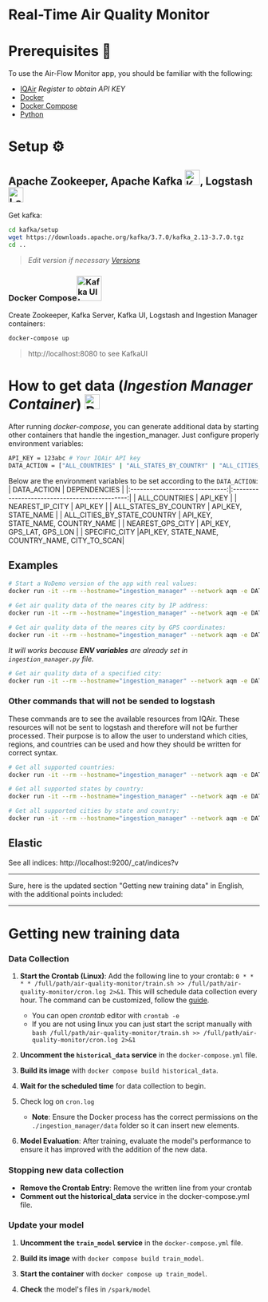 # Real-Time Air Quality Monitor

# Prerequisites 📜
To use the Air-Flow Monitor app, you should be familiar with the following:
- [IQAir](https://www.iqair.com) *Register to obtain API KEY*
- [Docker](https://www.docker.com/)
- [Docker Compose](https://docs.docker.com/compose/)
- [Python](https://www.python.org/)

# Setup ⚙️

## Apache Zookeeper, Apache Kafka <img src="https://cdn.iconscout.com/icon/free/png-512/free-kafka-282292.png?f=webp&w=256" alt="Kafka Image" width="30">, Logstash <img src="https://cdn.iconscout.com/icon/free/png-512/free-logstash-3521553-2944971.png?f=webp&w=256" alt="Logstash Image" width="30">


Get kafka:
```bash
cd kafka/setup
wget https://downloads.apache.org/kafka/3.7.0/kafka_2.13-3.7.0.tgz
cd ..
```
> *Edit version if necessary [Versions](https://downloads.apache.org/kafka/)*

### Docker Compose<img src="https://cdn4.iconfinder.com/data/icons/logos-and-brands/512/97_Docker_logo_logos-256.png" alt="Kafka UI Image" width="50">

Create Zookeeper, Kafka Server, Kafka UI, Logstash and Ingestion Manager containers:
```bash
docker-compose up
```

> http://localhost:8080 to see KafkaUI


# How to get data (*Ingestion Manager Container*) <img src="https://cdn4.iconfinder.com/data/icons/logos-and-brands/512/267_Python_logo-256.png" alt="Python Image" width="30">

After running *docker-compose*, you can generate additional data by starting other containers that handle the ingestion_manager. Just configure properly environment variables:

```bash
API_KEY = 123abc # Your IQAir API key  
DATA_ACTION = ["ALL_COUNTRIES" | "ALL_STATES_BY_COUNTRY" | "ALL_CITIES_BY_STATECOUNTRY" | "NEAREST_IP_CITY" | "NEAREST_GPS_CITY" | "DEMO" | "NODEMO"] # Default value is DEMO
```


Below are the environment variables to be set according to the `DATA_ACTION`:
|           DATA_ACTION          |                    DEPENDENCIES               |
|:------------------------------:|:---------------------------------------------:|
|          ALL_COUNTRIES         |                      API_KEY                  |
|         NEAREST_IP_CITY        |                      API_KEY                  |
|       ALL_STATES_BY_COUNTRY    |                 API_KEY, STATE_NAME           |
|   ALL_CITIES_BY_STATE_COUNTRY  |         API_KEY, STATE_NAME, COUNTRY_NAME     |
|        NEAREST_GPS_CITY        |           API_KEY, GPS_LAT, GPS_LON           |
|         SPECIFIC_CITY          |API_KEY, STATE_NAME, COUNTRY_NAME, CITY_TO_SCAN|



## Examples

```bash
# Start a NoDemo version of the app with real values:
docker run -it --rm --hostname="ingestion_manager" --network aqm -e DATA_ACTION="NODEMO" air-quality-monitor-ingestion_manager
```

```bash
# Get air quality data of the neares city by IP address:
docker run -it --rm --hostname="ingestion_manager" --network aqm -e DATA_ACTION="NEAREST_IP_CITY" air-quality-monitor-ingestion_manager
```

```bash
# Get air quality data of the neares city by GPS coordinates:
docker run -it --rm --hostname="ingestion_manager" --network aqm -e DATA_ACTION="NEAREST_GPS_CITY" -e GPS_LAT="37.500000" -e GPS_LON="15.090278" air-quality-monitor-ingestion_manager
```

*It will works because **ENV variables** are already set in `ingestion_manager.py` file.*

```bash
# Get air quality data of a specified city:
docker run -it --rm --hostname="ingestion_manager" --network aqm -e DATA_ACTION="SPECIFIC_CITY" -e COUNTRY_NAME="Italy" -e STATE_NAME="Campania" -e CITY_TO_SCAN="Naples" air-quality-monitor-ingestion_manager
```


### Other commands that will not be sended to logstash
These commands are to see the available resources from IQAir. These resources will not be sent to logstash and therefore will not be further processed. Their purpose is to allow the user to understand which cities, regions, and countries can be used and how they should be written for correct syntax.

```bash
# Get all supported countries:
docker run -it --rm --hostname="ingestion_manager" --network aqm -e DATA_ACTION="ALL_COUNTRIES" air-quality-monitor-ingestion_manager
```

```bash
# Get all supported states by country:
docker run -it --rm --hostname="ingestion_manager" --network aqm -e DATA_ACTION="ALL_STATES_BY_COUNTRY" -e COUNTRY_NAME="Italy" air-quality-monitor-ingestion_manager
```

```bash
# Get all supported cities by state and country:
docker run -it --rm --hostname="ingestion_manager" --network aqm -e DATA_ACTION="ALL_CITIES_BY_STATE_COUNTRY" -e STATE_NAME="Calabria" -e COUNTRY_NAME="Italy" air-quality-monitor-ingestion_manager
```


## Elastic
See all indices: http://localhost:9200/_cat/indices?v


---
Sure, here is the updated section "Getting new training data" in English, with the additional points included:

---

# Getting new training data 

### Data Collection

1. **Start the Crontab (Linux)**: Add the following line to your crontab: `0 * * * * /full/path/air-quality-monitor/train.sh >> /full/path/air-quality-monitor/cron.log 2>&1`. This will schedule data collection every hour. The command can be customized, follow the [guide](https://man7.org/linux/man-pages/man5/crontab.5.html).
    - You can open *crontab* editor with `crontab -e`
    - If you are not using linux you can just start the script manually with `bash /full/path/air-quality-monitor/train.sh >> /full/path/air-quality-monitor/cron.log 2>&1`

2. **Uncomment the `historical_data` service** in the `docker-compose.yml` file.

3. **Build its image** with `docker compose build historical_data`.

4. **Wait for the scheduled time** for data collection to begin.

5. Check log on `cron.log`
    - **Note**: Ensure the Docker process has the correct permissions on the `./ingestion_manager/data` folder so it can insert new elements.

6. **Model Evaluation**: After training, evaluate the model's performance to ensure it has improved with the addition of the new data.

### Stopping new data collection
- **Remove the Crontab Entry**: Remove the written line from your crontab 
- **Comment out the historical_data** service in the docker-compose.yml file.

### Update your model
1. **Uncomment the `train_model` service** in the `docker-compose.yml` file.

2. **Build its image** with `docker compose build train_model`.

3. **Start the container** with `docker compose up train_model`.

4. **Check** the model's files in `/spark/model`
